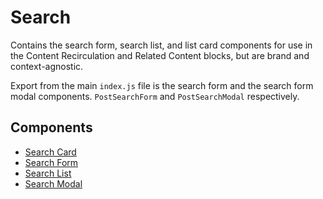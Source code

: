 # Search
Contains the search form, search list, and list card components for use in the Content Recirculation
and Related Content blocks, but are brand and context-agnostic.

Export from the main `index.js` file is the search form and the search form modal components.
`PostSearchForm` and `PostSearchModal` respectively.

## Components
- [Search Card](./components/search-card/README.md)
- [Search Form](./components/search-form/README.md)
- [Search List](./components/search-results/README.md)
- [Search Modal](./components/search-modal/README.md)